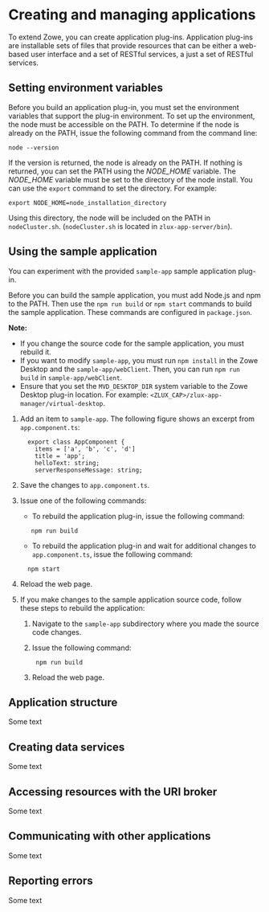 # Creating and managing applications
To extend Zowe, you can create application plug-ins. Application plug-ins are installable sets of files that provide resources that can be either a web-based user interface and a set of RESTful services, a just a set of RESTful services.

## Setting environment variables
Before you build an application plug-in, you must set the environment variables that support the plug-in environment. To set up the environment, the node must be accessible on the PATH. To determine if the node is already on the PATH, issue the following command from the command line:

```text
node --version
```

If the version is returned, the node is already on the PATH. If nothing is returned, you can set the PATH using the *NODE_HOME* variable. The *NODE_HOME* variable must be set to the directory of the node install. You can use the `export` command to set the directory. For example:

```text
export NODE_HOME=node_installation_directory
```

Using this directory, the node will be included on the PATH in `nodeCluster.sh`. (`nodeCluster.sh` is located in `zlux-app-server/bin`).


## Using the sample application
You can experiment with the provided `sample-app` sample application plug-in.

Before you can build the sample application, you must add Node.js and npm to the PATH. Then use the `npm run build` or `npm start` commands to build the sample application. These commands are configured in `package.json`.

**Note:**

- If you change the source code for the sample application, you must rebuild it.
- If you want to modify `sample-app`, you must run `npm install` in the Zowe Desktop and the `sample-app/webClient`. Then, you can run `npm run build` in `sample-app/webClient`.
- Ensure that you set the `MVD_DESKTOP_DIR` system variable to the Zowe Desktop plug-in location. For example: `<ZLUX_CAP>/zlux-app-manager/virtual-desktop`.



1. Add an item to `sample-app`. The following figure shows an excerpt from `app.component.ts`:

   ```text
     export class AppComponent {
       items = ['a', 'b', 'c', 'd']
       title = 'app';
       helloText: string;
       serverResponseMessage: string;
   ```

2. Save the changes to `app.component.ts`.

3. Issue one of the following commands:

   - To rebuild the application plug-in, issue the following command:

   ```text
      npm run build
   ```

   - To rebuild the application plug-in and wait for additional changes to `app.component.ts`, issue the following command:

   ```text
     npm start
   ```

4. Reload the web page.

5. If you make changes to the sample application source code, follow these steps to rebuild the application:

   1. Navigate to the `sample-app` subdirectory where you made the source code changes.

   2. Issue the following command:

      ```text
       npm run build
      ```

   3. Reload the web page.

## Application structure
Some text

## Creating data services
Some text

## Accessing resources with the URI broker 
Some text

## Communicating with other applications
Some text

## Reporting errors
Some text